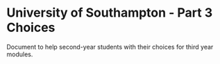 # University of Southampton - Part 3 Choices
Document to help second-year students with their choices for third year modules.

